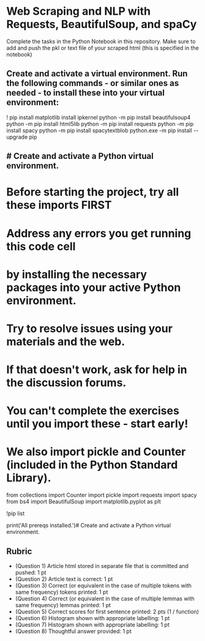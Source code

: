 # Web Scraping and NLP with Requests, BeautifulSoup, and spaCy

Complete the tasks in the Python Notebook in this repository.
Make sure to add and push the pkl or text file of your scraped html (this is specified in the notebook)

## Create and activate a virtual environment. Run the following commands - or similar ones as needed -  to install these into your virtual environment:

! pip install matplotlib
install ipkernel
python -m pip install beautifulsoup4
python -m pip install html5lib
python -m pip install requests
python -m pip install spacy
python -m pip install spacytextblob
python.exe -m pip install --upgrade pip


## # Create and activate a Python virtual environment. 
# Before starting the project, try all these imports FIRST
# Address any errors you get running this code cell 
# by installing the necessary packages into your active Python environment.
# Try to resolve issues using your materials and the web.
# If that doesn't work, ask for help in the discussion forums.
# You can't complete the exercises until you import these - start early! 
# We also import pickle and Counter (included in the Python Standard Library).

from collections import Counter
import pickle
import requests
import spacy
from bs4 import BeautifulSoup
import matplotlib.pyplot as plt

!pip list

print('All prereqs installed.')# Create and activate a Python virtual environment. 


## Rubric

* (Question 1) Article html stored in separate file that is committed and pushed: 1 pt
* (Question 2) Article text is correct: 1 pt
* (Question 3) Correct (or equivalent in the case of multiple tokens with same frequency) tokens printed: 1 pt
* (Question 4) Correct (or equivalent in the case of multiple lemmas with same frequency) lemmas printed: 1 pt
* (Question 5) Correct scores for first sentence printed: 2 pts (1 / function)
* (Question 6) Histogram shown with appropriate labelling: 1 pt
* (Question 7) Histogram shown with appropriate labelling: 1 pt
* (Question 8) Thoughtful answer provided: 1 pt

